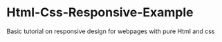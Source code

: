 
# Html-Css-Responsive-Example

Basic tutorial on responsive design for webpages with pure Html and css


